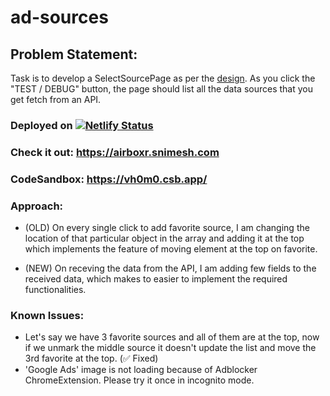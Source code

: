 # ad-sources

## Problem Statement:

Task is to develop a SelectSourcePage as per the [design](https://drive.google.com/file/d/1aqTierO6Pgvbpn_UkS5Ry9vIXXmy3W-H/view). As you click the "TEST / DEBUG" button, the page should list all the data sources that you get fetch from an API.

### Deployed on [![Netlify Status](https://api.netlify.com/api/v1/badges/0fc8bbf0-0ac2-4fe3-a933-db1f77d114b4/deploy-status)](https://app.netlify.com/sites/hardcore-allen-886d4b/deploys)

### Check it out: https://airboxr.snimesh.com

### CodeSandbox: https://vh0m0.csb.app/

### Approach:

- (OLD) On every single click to add favorite source, I am changing the location of that particular object in the array and adding it at the top which implements the feature of moving element at the top on favorite.

- (NEW) On receving the data from the API, I am adding few fields to the received data, which makes to easier to implement the required functionalities.  

### Known Issues:

- Let's say we have 3 favorite sources and all of them are at the top, now if we unmark the middle source it doesn't update the list and move the 3rd favorite at the top. (✅ Fixed)
- 'Google Ads' image is not loading because of Adblocker ChromeExtension. Please try it once in incognito mode.
